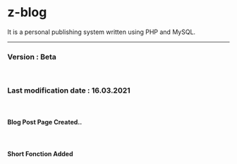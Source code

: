 # z-blog
It is a personal publishing system written using PHP and MySQL.<br><hr>
<h3>Version : Beta</h3><br>
<h3>Last modification date : 16.03.2021</h3><br>
<h4>Blog Post Page Created..</h4><br>
<h4>Short Fonction Added</h4><br>
